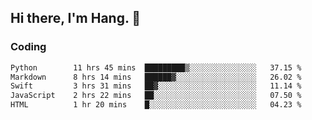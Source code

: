 ## Hi there, I'm Hang. 👋

### Coding

<!--START_SECTION:waka-->

```txt
Python        11 hrs 45 mins  █████████▒░░░░░░░░░░░░░░░   37.15 %
Markdown      8 hrs 14 mins   ██████▓░░░░░░░░░░░░░░░░░░   26.02 %
Swift         3 hrs 31 mins   ██▓░░░░░░░░░░░░░░░░░░░░░░   11.14 %
JavaScript    2 hrs 22 mins   ██░░░░░░░░░░░░░░░░░░░░░░░   07.50 %
HTML          1 hr 20 mins    █░░░░░░░░░░░░░░░░░░░░░░░░   04.23 %
```

<!--END_SECTION:waka-->
